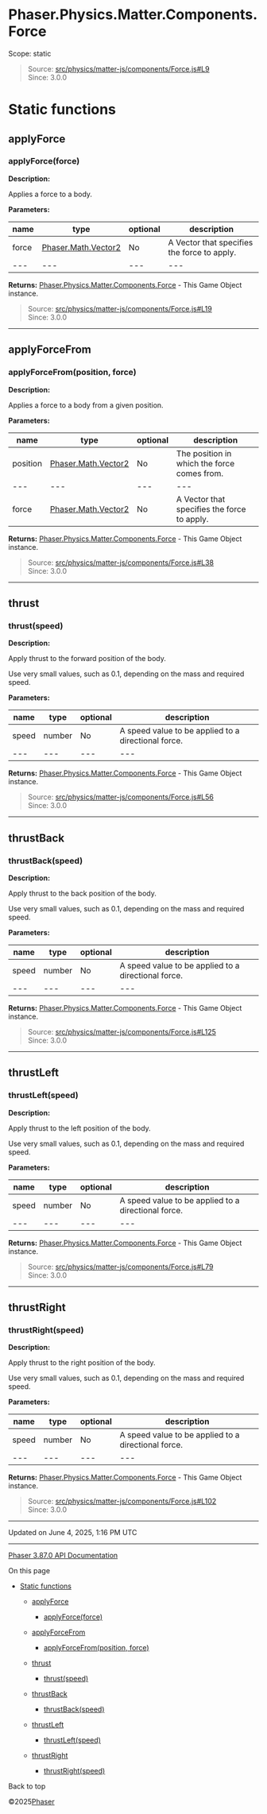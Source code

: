 # Phaser.Physics.Matter.Components.Force

Scope:
static

> Source: [src/physics/matter-js/components/Force.js#L9](https://github.com/phaserjs/phaser/blob/v3.87.0/src/physics/matter-js/components/Force.js#L9)  
> Since: 3.0.0

# Static functions

## applyForce

### <instance> applyForce(force)

**Description:**

Applies a force to a body.

**Parameters:**

| name | type | optional | description |
| --- | --- | --- | --- |
| force | [Phaser.Math.Vector2](../class/math-vector2.md) | No | A Vector that specifies the force to apply. |
| --- | --- | --- | --- |

**Returns:** [Phaser.Physics.Matter.Components.Force](physics-matter-components-force.md) - This Game Object instance.

> Source: [src/physics/matter-js/components/Force.js#L19](https://github.com/phaserjs/phaser/blob/v3.87.0/src/physics/matter-js/components/Force.js#L19)  
> Since: 3.0.0

---

## applyForceFrom

### <instance> applyForceFrom(position, force)

**Description:**

Applies a force to a body from a given position.

**Parameters:**

| name | type | optional | description |
| --- | --- | --- | --- |
| position | [Phaser.Math.Vector2](../class/math-vector2.md) | No | The position in which the force comes from. |
| --- | --- | --- | --- |
| force | [Phaser.Math.Vector2](../class/math-vector2.md) | No | A Vector that specifies the force to apply. |

**Returns:** [Phaser.Physics.Matter.Components.Force](physics-matter-components-force.md) - This Game Object instance.

> Source: [src/physics/matter-js/components/Force.js#L38](https://github.com/phaserjs/phaser/blob/v3.87.0/src/physics/matter-js/components/Force.js#L38)  
> Since: 3.0.0

---

## thrust

### <instance> thrust(speed)

**Description:**

Apply thrust to the forward position of the body.

Use very small values, such as 0.1, depending on the mass and required speed.

**Parameters:**

| name | type | optional | description |
| --- | --- | --- | --- |
| speed | number | No | A speed value to be applied to a directional force. |
| --- | --- | --- | --- |

**Returns:** [Phaser.Physics.Matter.Components.Force](physics-matter-components-force.md) - This Game Object instance.

> Source: [src/physics/matter-js/components/Force.js#L56](https://github.com/phaserjs/phaser/blob/v3.87.0/src/physics/matter-js/components/Force.js#L56)  
> Since: 3.0.0

---

## thrustBack

### <instance> thrustBack(speed)

**Description:**

Apply thrust to the back position of the body.

Use very small values, such as 0.1, depending on the mass and required speed.

**Parameters:**

| name | type | optional | description |
| --- | --- | --- | --- |
| speed | number | No | A speed value to be applied to a directional force. |
| --- | --- | --- | --- |

**Returns:** [Phaser.Physics.Matter.Components.Force](physics-matter-components-force.md) - This Game Object instance.

> Source: [src/physics/matter-js/components/Force.js#L125](https://github.com/phaserjs/phaser/blob/v3.87.0/src/physics/matter-js/components/Force.js#L125)  
> Since: 3.0.0

---

## thrustLeft

### <instance> thrustLeft(speed)

**Description:**

Apply thrust to the left position of the body.

Use very small values, such as 0.1, depending on the mass and required speed.

**Parameters:**

| name | type | optional | description |
| --- | --- | --- | --- |
| speed | number | No | A speed value to be applied to a directional force. |
| --- | --- | --- | --- |

**Returns:** [Phaser.Physics.Matter.Components.Force](physics-matter-components-force.md) - This Game Object instance.

> Source: [src/physics/matter-js/components/Force.js#L79](https://github.com/phaserjs/phaser/blob/v3.87.0/src/physics/matter-js/components/Force.js#L79)  
> Since: 3.0.0

---

## thrustRight

### <instance> thrustRight(speed)

**Description:**

Apply thrust to the right position of the body.

Use very small values, such as 0.1, depending on the mass and required speed.

**Parameters:**

| name | type | optional | description |
| --- | --- | --- | --- |
| speed | number | No | A speed value to be applied to a directional force. |
| --- | --- | --- | --- |

**Returns:** [Phaser.Physics.Matter.Components.Force](physics-matter-components-force.md) - This Game Object instance.

> Source: [src/physics/matter-js/components/Force.js#L102](https://github.com/phaserjs/phaser/blob/v3.87.0/src/physics/matter-js/components/Force.js#L102)  
> Since: 3.0.0

---

Updated on June 4, 2025, 1:16 PM UTC

---

[Phaser 3.87.0 API Documentation](../../index.md)

On this page

* [Static functions](#static-functions)

  + [applyForce](#applyforce)

    - [<instance> applyForce(force)](#instance-applyforceforce)
  + [applyForceFrom](#applyforcefrom)

    - [<instance> applyForceFrom(position, force)](#instance-applyforcefromposition-force)
  + [thrust](#thrust)

    - [<instance> thrust(speed)](#instance-thrustspeed)
  + [thrustBack](#thrustback)

    - [<instance> thrustBack(speed)](#instance-thrustbackspeed)
  + [thrustLeft](#thrustleft)

    - [<instance> thrustLeft(speed)](#instance-thrustleftspeed)
  + [thrustRight](#thrustright)

    - [<instance> thrustRight(speed)](#instance-thrustrightspeed)

Back to top

©2025[Phaser](https://docs.phaser.io)